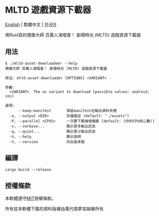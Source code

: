 # MLTD 遊戲資源下載器

[English](README.md) | 繁體中文 | [한국어](README.ko-KR.md)

用Rust寫的偶像大師 百萬人演唱會！ 劇場時光 (MLTD) 遊戲資源下載器

## 用法

```console
$ ./mltd-asset-downloadeer --help
偶像大師 百萬人演唱會！ 劇場時光 (MLTD) 遊戲資源下載器

用法: mltd-asset-downloader [OPTIONS] <VARIANT>

參數:
  <VARIANT>  The os variant to download [possible values: android, ios]

選項:
      --keep-manifest       保留manifest在輸出資料夾裡
  -o, --output <DIR>        存檔路徑 (default: "./assets")
  -P, --parallel <CPUS>     一次要下載幾個檔案 [default: (你的CPU核心數)]
  -v, --verbose...          顯示更多輸出訊息
  -q, --quiet...            顯示更少輸出訊息
  -h, --help                顯示說明
  -V, --version             印出版本號
```

## 編譯

```shell
cargo build --release
```

## 授權條款

本軟體遵守[MIT](LICENSE)授權條款。

所有從本軟體下載的資料版權由萬代南夢宮娛樂所有
